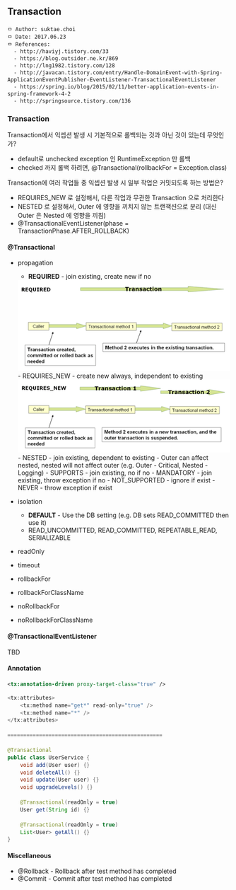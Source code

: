 ## Transaction

```
ㅁ Author: suktae.choi
ㅁ Date: 2017.06.23
ㅁ References:
  - http://haviyj.tistory.com/33
  - https://blog.outsider.ne.kr/869
  - http://lng1982.tistory.com/128
  - http://javacan.tistory.com/entry/Handle-DomainEvent-with-Spring-ApplicationEventPublisher-EventListener-TransactionalEventListener
  - https://spring.io/blog/2015/02/11/better-application-events-in-spring-framework-4-2
  - http://springsource.tistory.com/136
```

### Transaction
Transaction에서 익셉션 발생 시 기본적으로 롤백되는 것과 아닌 것이 있는데 무엇인가?
- default로 unchecked exception 인 RuntimeException 만 롤백
- checked 까지 롤백 하려면, @Transactional(rollbackFor = Exception.class)

Transaction에 여러 작업들 중 익셉션 발생 시 일부 작업은 커밋되도록 하는 방법은?
- REQUIRES_NEW 로 설정해서, 다른 작업과 무관한 Transaction 으로 처리한다
- NESTED 로 설정해서, Outer 에 영향을 끼치지 않는 트랜잭션으로 분리 (대신 Outer 은 Nested 에 영향을 끼침)
- @TransactionalEventListener(phase = TransactionPhase.AFTER_ROLLBACK)

#### @Transactional
- propagation
  - **REQUIRED** - join existing, create new if no
  <img src="https://github.com/agongi/study/blob/master/spring-common/transaction/images/x1134407086.gif.pagespeed.ic.NDodWWj_K8.png">
  - REQUIRES_NEW - create new always, independent to existing
  <img src="https://github.com/agongi/study/blob/master/spring-common/transaction/images/x1025204939.gif.pagespeed.ic.qc3nIvzXgN.png">
  - NESTED - join existing, dependent to existing
    - Outer can affect nested, nested will not affect outer (e.g. Outer - Critical, Nested - Logging)
  - SUPPORTS - join existing, no if no
  - MANDATORY - join existing, throw exception if no
  - NOT_SUPPORTED - ignore if exist
  - NEVER - throw exception if exist

- isolation
  - **DEFAULT** - Use the DB setting (e.g. DB sets READ_COMMITTED then use it)
  - READ_UNCOMMITTED, READ_COMMITTED, REPEATABLE_READ, SERIALIZABLE
- readOnly
- timeout
- rollbackFor
- rollbackForClassName
- noRollbackFor
- noRollbackForClassName

#### @TransactionalEventListener
TBD

#### Annotation
```xml
<tx:annotation-driven proxy-target-class="true" />
```
```java
<tx:attributes>
	<tx:method name="get*" read-only="true" />
	<tx:method name="*" />
</tx:attributes>

=================================================

@Transactional
public class UserService {
    void add(User user) {}
    void deleteAll() {}
    void update(User user) {}
    void upgradeLevels() {}

    @Transactional(readOnly = true)
    User get(String id) {}

    @Transactional(readOnly = true)
    List<User> getAll() {}
}
```

#### Miscellaneous
- @Rollback - Rollback after test method has completed
- @Commit - Commit after test method has completed
